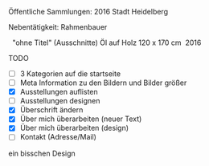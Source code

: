

Öffentliche Sammlungen: 
2016 Stadt Heidelberg

Nebentätigkeit:
Rahmenbauer


 
"ohne Titel"
(Ausschnitte)
Öl auf Holz
120 x 170 cm 
2016


TODO
- [ ] 3 Kategorien auf die startseite
- [ ] Meta Information zu den Bildern und Bilder größer
- [x] Ausstellungen auflisten 
- [ ] Ausstellungen designen 
- [x] Überschrift ändern
- [x] Über mich überarbeiten (neuer Text)
- [x] Über mich überarbeiten (design)
- [ ] Kontakt (Adresse/Mail)

ein bisschen Design